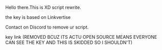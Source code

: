 <p>Hello there.This is XD script rewrite.</p> <p>the key is based on Linkvertise</p>
<p>Contact  on Discord to remove ur script.</p>
<p>key link (REMOVED BCUZ ITS ACTU OPEN SOURCE MEANS EVERYONE CAN SEE THE KEY AND THIS IS SKIDDED SO I SHOULDN'T)</p>
